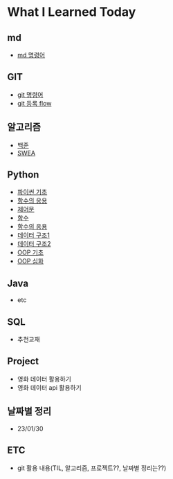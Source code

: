 # What I Learned Today

## md
 - [md 명령어](md_command.md)

## GIT
 - [git 명령어](git/git_command.md)
 - [git 등록 flow](git/git_flow.md)
 
## 알고리즘
 - [백준](100joon.md)
 - [SWEA](swea.md)
 
## Python
 - [파이썬 기초](python/Day01_파이썬기초.ipynb)
 - [함수의 응용](python/python_built_in_func.md)
 - [제어문](python/Day02_제어문.ipynb)
 - [함수](python/Day03_함수.ipynb)
 - [함수의 응용](python/Day04_함수응용.ipynb)
 - [데이터 구조1](python/Day05_데이터구조.ipynb)
 - [데이터 구조2](python/Day06_데이터구조.ipynb)
 - [OOP 기초](python/Day07_OOP_기초.ipynb)
 - [OOP 심화](python/Day08_OOP_예외처리.ipynb)
 
## Java
 - etc
 
## SQL
 - 추천교재

## Project
 - 영화 데이터 활용하기
 - 영화 데이터 api 활용하기
 
## 날짜별 정리
 - 23/01/30
 
## ETC
 - git 활용 내용(TIL, 알고리즘, 프로젝트??, 날짜별 정리는??)
